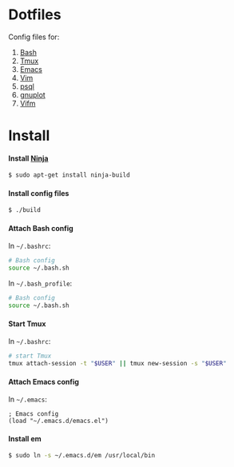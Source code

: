 # Dotfiles

Config files for:

1. [Bash](http://www.gnu.org/software/bash/)
2. [Tmux](http://tmux.github.io/)
3. [Emacs](http://www.gnu.org/software/emacs/)
4. [Vim](http://www.vim.org/)
5. [psql](http://www.postgresql.org/docs/9.4/static/app-psql.html)
6. [gnuplot](http://www.gnuplot.info/)
7. [Vifm](http://vifm.info/)

# Install

#### Install [Ninja](https://martine.github.io/ninja/)

```bash
$ sudo apt-get install ninja-build
```

#### Install config files

```bash
$ ./build
```

#### Attach Bash config

In `~/.bashrc`:
```bash
# Bash config
source ~/.bash.sh
```

In `~/.bash_profile`:
```bash
# Bash config
source ~/.bash.sh
```

#### Start Tmux

In `~/.bashrc`:
```bash
# start Tmux
tmux attach-session -t "$USER" || tmux new-session -s "$USER"
```

#### Attach Emacs config

In `~/.emacs`:
```elisp
; Emacs config
(load "~/.emacs.d/emacs.el")
```

#### Install em

```bash
$ sudo ln -s ~/.emacs.d/em /usr/local/bin
```
